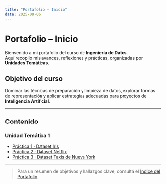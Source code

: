 ```yaml
---
title: "Portafolio – Inicio"
date: 2025-09-06
---
```


# Portafolio – Inicio

Bienvenido a mi portafolio del curso de **Ingeniería de Datos**.  
Aquí recopilo mis avances, reflexiones y prácticas, organizadas por **Unidades Temáticas**.

## Objetivo del curso
Dominar las técnicas de preparación y limpieza de datos, explorar formas de representación y aplicar estrategias adecuadas para proyectos de **Inteligencia Artificial**.

---

## Contenido

### Unidad Temática 1
- [Práctica 1 · Dataset Iris](portfolio/ut1-practica1.md)  
- [Práctica 2 · Dataset Netflix](portfolio/ut1-practica2.md)  
- [Práctica 3 · Dataset Taxis de Nueva York](portfolio/ut1-practica3.md)

---

> Para un resumen de objetivos y hallazgos clave, consultá el [Índice del Portafolio](portfolio/index.md).
